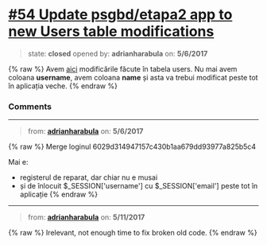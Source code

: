 # [\#54 Update psgbd/etapa2 app to new Users table modifications](https://github.com/adrianharabula/condr/issues/54)

> state: **closed** opened by: **adrianharabula** on: **5/6/2017**

{% raw %}
Avem [aici](https://github.com/adrianharabula/condr/issues/48#issuecomment-299665703) modificările făcute în tabela users. Nu mai avem coloana __username__, avem coloana __name__ și asta va trebui modificat peste tot în aplicația veche.
{% endraw %}


### Comments

---
> from: [**adrianharabula**](https://github.com/adrianharabula/condr/issues/54#issuecomment-299667928) on: **5/6/2017**

{% raw %}
Merge loginul 6029d314947157c430b1aa679dd93977a825b5c4

Mai e:
 * registerul de reparat, dar chiar nu e musai
 * și de înlocuit $_SESSION['username'] cu $_SESSION['email'] peste tot în aplicație
{% endraw %}
---
> from: [**adrianharabula**](https://github.com/adrianharabula/condr/issues/54#issuecomment-300925350) on: **5/11/2017**

{% raw %}
Irelevant, not enough time to fix broken old code.
{% endraw %}
